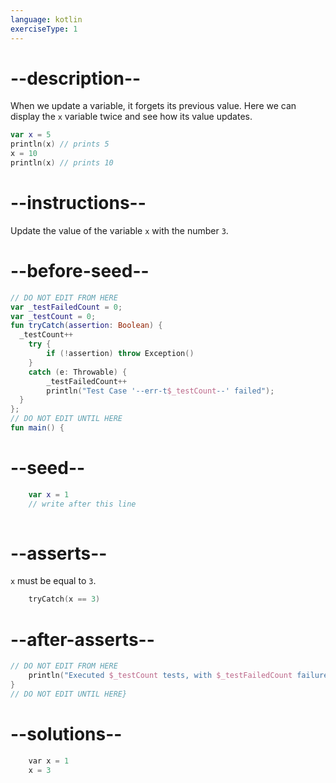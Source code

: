 ```yaml
---
language: kotlin
exerciseType: 1
---
```


# --description--

When we update a variable, it forgets its previous value. Here we can display the `x` variable twice and see how its value updates.
```kotlin
var x = 5
println(x) // prints 5
x = 10
println(x) // prints 10
```

# --instructions--

Update the value of the variable `x` with the number `3`.

# --before-seed--

```kotlin
// DO NOT EDIT FROM HERE
var _testFailedCount = 0;
var _testCount = 0;
fun tryCatch(assertion: Boolean) {
  _testCount++
    try { 
        if (!assertion) throw Exception()
    }
    catch (e: Throwable) {
        _testFailedCount++
        println("Test Case '--err-t$_testCount--' failed");
  }
};
// DO NOT EDIT UNTIL HERE
fun main() {
```

# --seed--

```kotlin
    var x = 1
    // write after this line
    
```

# --asserts--

`x` must be equal to `3`.

```c
    tryCatch(x == 3)
```

# --after-asserts--

```kotlin
// DO NOT EDIT FROM HERE 
    println("Executed $_testCount tests, with $_testFailedCount failures");
}
// DO NOT EDIT UNTIL HERE}
```

# --solutions--

```c
    var x = 1
    x = 3
```
